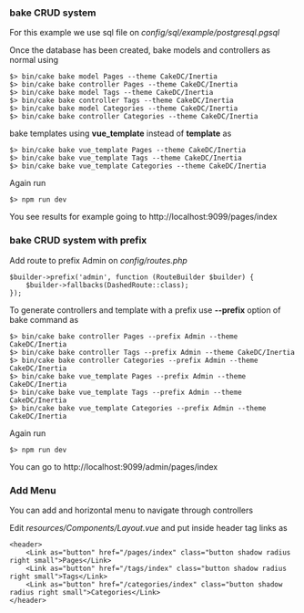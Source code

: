 
### bake CRUD system

For this example we use sql file on *config/sql/example/postgresql.pgsql*

Once the database has been created, bake models and controllers as normal using

```
$> bin/cake bake model Pages --theme CakeDC/Inertia
$> bin/cake bake controller Pages --theme CakeDC/Inertia
$> bin/cake bake model Tags --theme CakeDC/Inertia
$> bin/cake bake controller Tags --theme CakeDC/Inertia
$> bin/cake bake model Categories --theme CakeDC/Inertia
$> bin/cake bake controller Categories --theme CakeDC/Inertia
```

bake templates using **vue_template** instead of **template** as

```
$> bin/cake bake vue_template Pages --theme CakeDC/Inertia
$> bin/cake bake vue_template Tags --theme CakeDC/Inertia
$> bin/cake bake vue_template Categories --theme CakeDC/Inertia
```

Again run

```
$> npm run dev
```

You see results for example going to http://localhost:9099/pages/index

### bake CRUD system with prefix

Add route to prefix Admin on *config/routes.php*

```
$builder->prefix('admin', function (RouteBuilder $builder) {
    $builder->fallbacks(DashedRoute::class);
});
```

To generate controllers and template with a prefix use **--prefix** option of bake command as

```
$> bin/cake bake controller Pages --prefix Admin --theme CakeDC/Inertia
$> bin/cake bake controller Tags --prefix Admin --theme CakeDC/Inertia
$> bin/cake bake controller Categories --prefix Admin --theme CakeDC/Inertia
$> bin/cake bake vue_template Pages --prefix Admin --theme CakeDC/Inertia
$> bin/cake bake vue_template Tags --prefix Admin --theme CakeDC/Inertia
$> bin/cake bake vue_template Categories --prefix Admin --theme CakeDC/Inertia
```

Again run

```
$> npm run dev
```

You can go to http://localhost:9099/admin/pages/index

### Add Menu

You can add and horizontal menu to navigate through controllers

Edit *resources/Components/Layout.vue* and put inside header tag links as

```
<header>
    <Link as="button" href="/pages/index" class="button shadow radius right small">Pages</Link>
    <Link as="button" href="/tags/index" class="button shadow radius right small">Tags</Link>
    <Link as="button" href="/categories/index" class="button shadow radius right small">Categories</Link>
</header>
```
